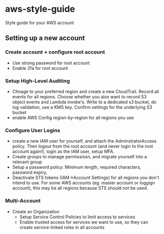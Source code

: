 # aws-style-guide
Style guide for your AWS account

## Setting up a new account

### Create account + configure root account
* Use strong password for root account
* Enable 2fa for root account

### Setup High-Level Auditing
* Chnage to your preferred region and create a new CloudTrail. Record all events for all regions. Choose whether you alos want to record S3 object events and Lambda invoke's. Write to a dedicated s3 bucket, do log validation, use a KMS key. Confirm settings for the underlying S3 bucket
* enable AWS Config region-by-region for all regions you use

### Configure User Logins
* create a new IAM user for yourself, and attach the AdminstratorAccess policy. Then logout from the root account (and never login to the root account again!), login as the IAM user, setup MFA.
* Create groups to manage permissiosn, and migrate yourself into a relevant group
* Setup a password policy: Minimum length, required characters, password expiry, 
* Deactivate STS tokens (IAM->Account Settings) for all regions you don't intend to use. For some AWS accounts (eg. master account or loggign account), this may be all regions because STS should not be used.


### Multi-Account
* Create an Organization
  * Setup Service Control Policies to limit access to services
  * Enable trusted access for services we want to use, so they can create service-linked roles in all accounts

